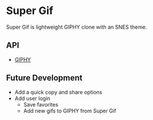 # Super Gif
Super Gif is lightweight GIPHY clone with an SNES theme.

## API
* [GIPHY](https://api.giphy.com/)

## Future Development

* Add a quick copy and share options
* Add user login
  * Save favorites
  * Add new gifs to GIPHY from Super Gif
  
